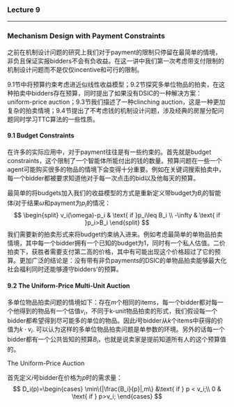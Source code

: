 ### Lecture 9

----

### Mechanism Design with Payment Constraints

之前在机制设计问题的研究上我们对于payment的限制只停留在最简单的情境，非负且保证实报bidders不会有负收益。在这一讲中我们第一次考虑带支付限制的机制设计问题而不是仅仅incentive和可行的限制。

9.1节中将预算约束考虑进近似线性收益模型；9.2节探究多单位物品的拍卖，在这种拍卖中bidders存在预算，同时提出了如果没有DSIC的一种解决方案：uniform-price auction；9.3节我们描述了一种clinching auction，这是一种更加复杂的拍卖情境；9.4节提出了不考虑钱的机制设计问题，涉及经典的房屋分配问题同时学习TTC算法的一些性质。

#### 9.1 Budget Constraints

在许多的实际应用中，对于payment往往是有一些约束的。首先就是budget constraints，这个限制了一个智能体所能付出的钱的数量。预算问题在一些一个agent可能购买很多的物品的情境下会变得十分重要。例如在关键词搜索拍卖中，每一个bidder都被要求知道他对于每一次点击的bid以及他每天的预算。

最简单的将budgets加入我们的收益模型的方式是重新定义带budget为$B_i$的智能体$i$对于结果$\omega$和payment为$p_i$的情况：
$$
\begin{split}
v_i(\omega)-p_i & \text{  if }p_i\leq B_i \\
-\infty & \text{  if }p_i>B_i
\end{split}
$$
我们需要新的拍卖形式来将budget约束纳入进来。例如考虑最简单的单物品拍卖情境，其中每一个bidder拥有一个已知的budget为1，同时有一个私人估值。二价拍卖下，获胜者需要支付第二高的价格，其中有可能出现这个价格超过了它的预算。更加广泛的结论是：没有带有非负payments的DSIC的单物品拍卖能够最大化社会福利同时还能够遵守bidders'的预算。

#### 9.2 The Uniform-Price Multi-Unit Auction

多单位物品拍卖问题的情境如下：存在$m$个相同的items，每一个bidder都对每一个他得到的物品有一个估值$v_i$，不同于k-unit物品拍卖的形式，我们假设每一个bidder都希望得到尽可能多的单位的物品。因此$i$号bidder从$k$个items中获得的价值为$k\cdot v_i$. 可以认为这样的多单位物品拍卖问题是单参数的环境。另外的话每一个bidder都有一个公共皆知的预算$B_i$，也就是说卖家是提前知道所有人的这个预算值的。

The Uniform-Price Auction

首先定义$i$号bidder在价格为$p$时的需求量：
$$
D_i(p)=\begin{cases} \min\{|\frac{B_i}{p}|,m\} &\text{ if } p < v_i;\\
0 & \text{ if } p>v_i;
\end{cases}
$$
